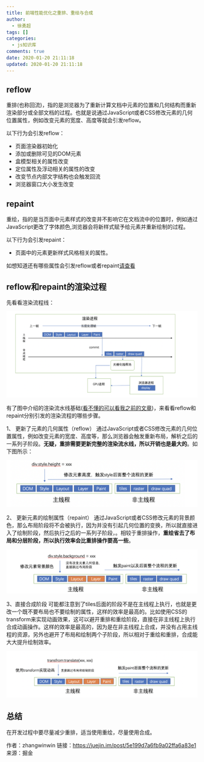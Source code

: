 ```yaml
---
title: 前端性能优化之重排、重绘与合成
author:
  - 徐勇超
tags: []
categories:
  - js知识库
comments: true
date: 2020-01-20 21:11:18
updated: 2020-01-20 21:11:18
---
```


## reflow

重排(也称回流)，指的是浏览器为了重新计算文档中元素的位置和几何结构而重新渲染部分或全部文档的过程。也就是说通过JavaScript或者CSS修改元素的几何位置属性，例如改变元素的宽度、高度等就会引发reflow。

以下行为会引发reflow：

- 页面渲染器初始化
- 添加或删除可见的DOM元素
- 盒模型相关的属性改变
- 定位属性及浮动相关的属性的改变
- 改变节点内部文字结构也会触发回流
- 浏览器窗口大小发生改变

## repaint

重绘，指的是当页面中元素样式的改变并不影响它在文档流中的位置时，例如通过JavaScript更改了字体颜色,浏览器会将新样式赋予给元素并重新绘制的过程。

以下行为会引发repaint：

- 页面中的元素更新样式风格相关的属性。

如想知道还有哪些属性会引发reflow或者repaint[请查看](https://csstriggers.com/)

## reflow和repaint的渲染过程

先看看渲染流程线：

![image-20200122141635901](前端性能优化之重排、重绘与合成/image-20200122141635901.png)



有了图中介绍的渲染流水线基础([看不懂的可以看我之前的文章](https://juejin.im/post/5e09e81d51882549a25e0afc))，来看看reflow和repaint分别引发的渲染流程的哪些步骤。



1、 更新了元素的几何属性（reflow）
 通过JavaScript或者CSS修改元素的几何位置属性，例如改变元素的宽度、高度等，那么浏览器会触发重新布局，解析之后的一系列子阶段。**无疑，重排需要更新完整的渲染流水线，所以开销也是最大的**。如下图所示：

![image-20200122141553524](前端性能优化之重排、重绘与合成/image-20200122141553524.png)





2、 更新元素的绘制属性（repaint）
 通过JavaScript或者CSS修改元素的背景颜色，那么布局阶段将不会被执行，因为并没有引起几何位置的变换，所以就直接进入了绘制阶段，然后执行之后的一系列子阶段，。相较于重排操作，**重绘省去了布局和分层阶段，所以执行效率会比重排操作要高一些**。

![image-20200122141542239](前端性能优化之重排、重绘与合成/image-20200122141542239.png)

3、直接合成阶段
 可能都注意到了tiles后面的阶段不是在主线程上执行，也就是更改一个既不要布局也不要绘制的属性，这样的效率是最高的。比如使用CSS的transform来实现动画效果，这可以避开重排和重绘阶段，直接在非主线程上执行合成动画操作。这样的效率是最高的，因为是在非主线程上合成，并没有占用主线程的资源，另外也避开了布局和绘制两个子阶段，所以相对于重绘和重排，合成能大大提升绘制效率。



![image-20200122141528844](前端性能优化之重排、重绘与合成/image-20200122141528844.png)

## 总结

在开发过程中要尽量减少重排，适当使用重绘，尽量使用合成。

作者：zhangwinwin
链接：https://juejin.im/post/5e199d7a6fb9a02ffa6a83e1
来源：掘金
